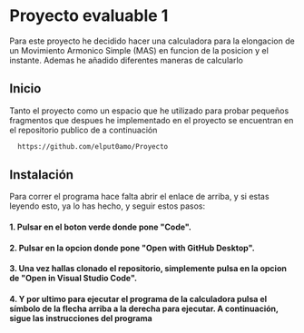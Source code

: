 # Proyecto evaluable 1

Para este proyecto he decidido hacer una calculadora para la elongacion de un Movimiento Armonico Simple (MAS) en funcion de la posicion y el instante. Ademas he añadido diferentes maneras de calcularlo


## Inicio

Tanto el proyecto como un espacio que he utilizado para probar pequeños fragmentos que despues he implementado en el proyecto se encuentran en el repositorio publico de a continuación

```bash
  https://github.com/elput0amo/Proyecto
```


## Instalación

Para correr el programa hace falta abrir el enlace de arriba, y si estas leyendo esto, ya lo has hecho, y seguir estos pasos:

#### 1. Pulsar en el boton verde donde pone "Code".
#### 2. Pulsar en la opcion donde pone "Open with GitHub Desktop".
#### 3. Una vez hallas clonado el repositorio, simplemente pulsa en la opcion de "Open in Visual Studio Code".
#### 4. Y por ultimo para ejecutar el programa de la calculadora pulsa el símbolo de la flecha arriba a la derecha para ejecutar. A continuación, sigue las instrucciones del programa
    